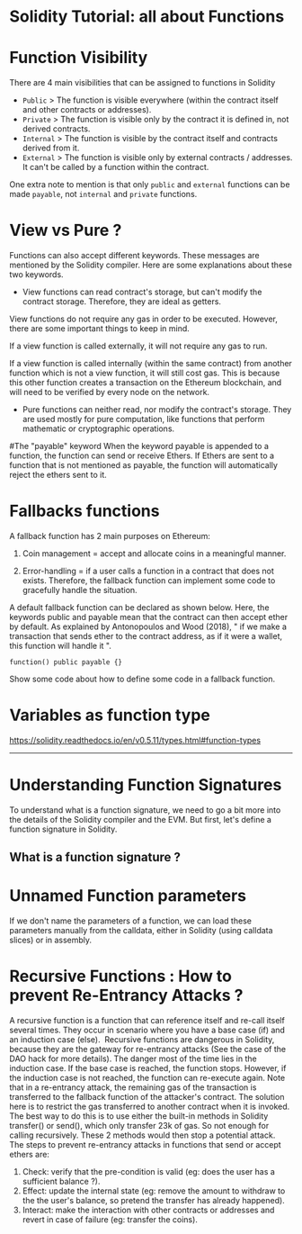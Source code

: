 # Solidity Tutorial: all about Functions

# Function Visibility
There are 4 main visibilities that can be assigned to functions in Solidity
* `Public` > The function is visible everywhere (within the contract itself and other contracts or addresses).
* `Private` > The function is visible only by the contract it is defined in, not derived contracts.
* `Internal` > The function is visible by the contract itself and contracts derived from it.
* `External` > The function is visible only by external contracts / addresses. It can't be called by a function within the contract.

One extra note to mention is that only `public` and `external` functions can be made `payable`, not `internal` and `private` functions.

# View vs Pure ?
Functions can also accept different keywords. These messages are mentioned by the Solidity compiler. Here are some explanations about these two keywords.
* View functions can read contract's storage, but can't modify the contract storage. Therefore, they are ideal as getters.

View functions do not require any gas in order to be executed. However, there are some important things to keep in mind.

If a view function is called externally, it will not require any gas to run.

If a view function is called internally (within the same contract) from another function which is not a view function, it will still cost gas. This is because this other function creates a transaction on the Ethereum blockchain, and will need to be verified by every node on the network.

* Pure functions can neither read, nor modify the contract's storage. They are used mostly for pure computation, like functions that perform mathematic or cryptographic operations.

#The "payable" keyword
When the keyword payable is appended to a function, the function can send or receive Ethers.
If Ethers are sent to a function that is not mentioned as payable, the function will automatically reject the ethers sent to it.

# Fallbacks functions
A fallback function has 2 main purposes on Ethereum:

1. Coin management = accept and allocate coins in a meaningful manner.

2. Error-handling = if a user calls a function in a contract that does not exists. Therefore, the fallback function can implement some code to gracefully handle the situation.

A default fallback function can be declared as shown below. Here, the keywords public and payable mean that the contract can then accept ether by default. As explained by Antonopoulos and Wood (2018), " if we make a transaction that sends ether to the contract address, as if it were a wallet, this function will handle it ".
```
function() public payable {}
```
Show some code about how to define some code in a fallback function.

# Variables as function type

https://solidity.readthedocs.io/en/v0.5.11/types.html#function-types

---

# Understanding Function Signatures

To understand what is a function signature, we need to go a bit more into the details of the Solidity compiler and the EVM. But first, let's define a function signature in Solidity.

## What is a function signature ?



# Unnamed Function parameters

If we don't name the parameters of a function, we can load these parameters manually from the calldata, either in Solidity (using calldata slices) or in assembly.


# Recursive Functions : How to prevent Re-Entrancy Attacks ?
A recursive function is a function that can reference itself and re-call itself several times. They occur in scenario where you have a base case (if) and an induction case (else). 
Recursive functions are dangerous in Solidity, because they are the gateway for re-entrancy attacks (See the case of the DAO hack for more details). The danger most of the time lies in the induction case. If the base case is reached, the function stops. However, if the induction case is not reached, the function can re-execute again.
Note that in a re-entrancy attack, the remaining gas of the transaction is transferred to the fallback function of the attacker's contract. The solution here is to restrict the gas transferred to another contract when it is invoked. The best way to do this is to use either the built-in methods in Solidity transfer() or send(), which only transfer 23k of gas. So not enough for calling recursively. These 2 methods would then stop a potential attack. 
The steps to prevent re-entrancy attacks in functions that send or accept ethers are:

1. Check: verify that the pre-condition is valid (eg: does the user has a sufficient balance ?).
2. Effect: update the internal state (eg: remove the amount to withdraw to the the user's balance, so pretend the transfer has already happened).
3. Interact: make the interaction with other contracts or addresses and revert in case of failure (eg: transfer the coins).

